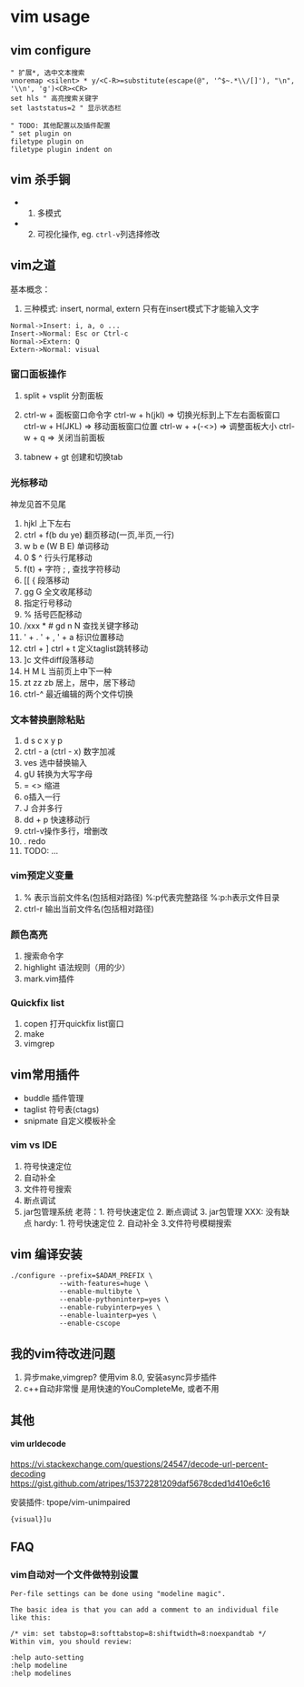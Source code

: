 # vim usage

## vim configure

```vim
" 扩展*, 选中文本搜索
vnoremap <silent> * y/<C-R>=substitute(escape(@", '^$~.*\\/[]'), "\n", '\\n', 'g')<CR><CR>
set hls " 高亮搜索关键字
set laststatus=2 " 显示状态栏

" TODO: 其他配置以及插件配置
" set plugin on
filetype plugin on
filetype plugin indent on

```

## vim 杀手锏
- 1. 多模式
- 2. 可视化操作, eg. `ctrl-v`列选择修改

## vim之道
基本概念：
1. 三种模式:  insert, normal, extern
只有在insert模式下才能输入文字
```sequence
Normal->Insert: i, a, o ...
Insert->Normal: Esc or Ctrl-c
Normal->Extern: Q
Extern->Normal: visual
```

### 窗口面板操作
1. split + vsplit 分割面板

2. ctrl-w + 面板窗口命令字
ctrl-w + h(jkl) => 切换光标到上下左右面板窗口
ctrl-w + H(JKL) => 移动面板窗口位置
ctrl-w + +(-<>) => 调整面板大小
ctrl-w + q => 关闭当前面板

3. tabnew + gt 创建和切换tab

### 光标移动
神龙见首不见尾
1. hjkl 上下左右
2. ctrl + f(b du ye) 翻页移动(一页,半页,一行)
3. w b e (W B E) 单词移动
4. 0 $ ^ 行头行尾移动
5. f(t) + 字符 ; , 查找字符移动
6. [[ { 段落移动
7. gg G 全文收尾移动
8. 指定行号移动
9. % 括号匹配移动
10. /xxx * # gd n N 查找关键字移动
11. ' + .  ' + ,  ' + a 标识位置移动
12. ctrl + ]   ctrl + t 定义taglist跳转移动
13. ]c 文件diff段落移动
14. H M L 当前页上中下一种
15. zt zz zb 居上，居中，居下移动
16. ctrl-^ 最近编辑的两个文件切换

### 文本替换删除粘贴
1. d s c x y p
2. ctrl - a (ctrl - x) 数字加减
3. ves 选中替换输入
4. gU 转换为大写字母
5. = <> 缩进
6. o插入一行
7. J 合并多行
8. dd + p 快速移动行
9. ctrl-v操作多行，增删改
10. . redo
0. TODO: ...

### vim预定义变量
1. % 表示当前文件名(包括相对路径) %:p代表完整路径 %:p:h表示文件目录
2. ctrl-r 输出当前文件名(包括相对路径)

### 颜色高亮
1. 搜索命令字
2. highlight 语法规则（用的少）
3. mark.vim插件

### Quickfix list
1. copen 打开quickfix list窗口
1. make
2. vimgrep

## vim常用插件
- buddle 插件管理
- taglist 符号表(ctags)
- snipmate 自定义模板补全

### vim vs IDE
1. 符号快速定位
2. 自动补全
3. 文件符号搜索
4. 断点调试
5. jar包管理系统
老蒋：1. 符号快速定位 2. 断点调试 3. jar包管理 XXX: 没有缺点
hardy: 1. 符号快速定位 2. 自动补全 3.文件符号模糊搜索

## vim 编译安装
```
./configure --prefix=$ADAM_PREFIX \
            --with-features=huge \
            --enable-multibyte \
            --enable-pythoninterp=yes \
            --enable-rubyinterp=yes \
            --enable-luainterp=yes \
            --enable-cscope
```

## 我的vim待改进问题
1. 异步make,vimgrep? 
   使用vim 8.0, 安装async异步插件
2. c++自动非常慢
	是用快速的YouCompleteMe, 或者不用

## 其他

#### vim urldecode

https://vi.stackexchange.com/questions/24547/decode-url-percent-decoding
https://gist.github.com/atripes/15372281209daf5678cded1d410e6c16

安装插件: tpope/vim-unimpaired
```
{visual}]u
```

## FAQ

### vim自动对一个文件做特别设置
```
Per-file settings can be done using "modeline magic".

The basic idea is that you can add a comment to an individual file like this:

/* vim: set tabstop=8:softtabstop=8:shiftwidth=8:noexpandtab */ 
Within vim, you should review:

:help auto-setting
:help modeline
:help modelines
```
